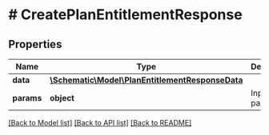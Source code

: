 # # CreatePlanEntitlementResponse

## Properties

Name | Type | Description | Notes
------------ | ------------- | ------------- | -------------
**data** | [**\Schematic\Model\PlanEntitlementResponseData**](PlanEntitlementResponseData.md) |  |
**params** | **object** | Input parameters |

[[Back to Model list]](../../README.md#models) [[Back to API list]](../../README.md#endpoints) [[Back to README]](../../README.md)
